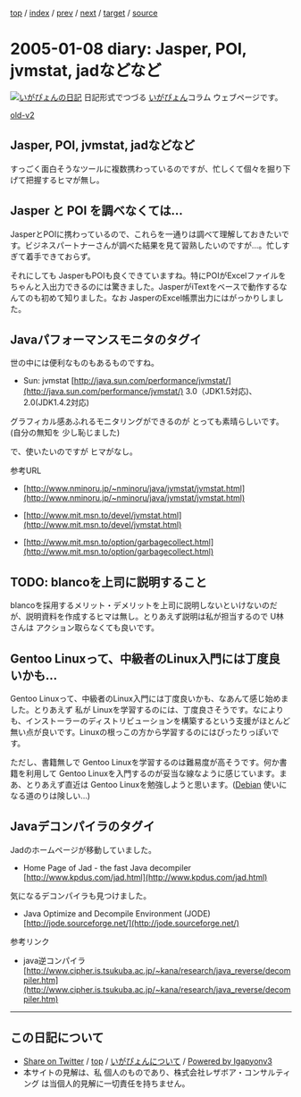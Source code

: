 [top](../index.html) 
 / [index](index.html) 
 / [prev](ig050106.html) 
 / [next](ig050112.html) 
 / [target](https://www.igapyon.jp/igapyon/diary/2005/ig050108.html) 
 / [source](https://github.com/igapyon/diary/blob/master/2005/ig050108.src.md) 

2005-01-08 diary: Jasper, POI, jvmstat, jadなどなど
=====================================================================================================
[![いがぴょんの日記](https://www.igapyon.jp/igapyon/diary/images/iga200306s.jpg "いがぴょん")](https://www.igapyon.jp/igapyon/diary/memo/memoigapyon.html) 日記形式でつづる [いがぴょん](https://www.igapyon.jp/igapyon/diary/memo/memoigapyon.html)コラム ウェブページです。

[old-v2](ig050108-orig.html)

## Jasper, POI, jvmstat, jadなどなど

すっごく面白そうなツールに複数携わっているのですが、忙しくて個々を掘り下げて把握するヒマが無し。


## Jasper と POI を調べなくては…

JasperとPOIに携わっているので、これらを一通りは調べて理解しておきたいです。ビジネスパートナーさんが調べた結果を見て習熟したいのですが…。忙しすぎて着手できておらず。

それにしても JasperもPOIも良くできていますね。特にPOIがExcelファイルをちゃんと入出力できるのには驚きました。JasperがiTextをベースで動作するなんてのも初めて知りました。なお
JasperのExcel帳票出力にはがっかりしました。

## Javaパフォーマンスモニタのタグイ

世の中には便利なものもあるものですね。

* Sun: jvmstat
  [http://java.sun.com/performance/jvmstat/](http://java.sun.com/performance/jvmstat/)
  3.0（JDK1.5対応)、2.0(JDK1.4.2対応)
  

グラフィカル感あふれるモニタリングができるのが とっても素晴らしいです。(自分の無知を 少し恥じました)

で、使いたいのですが ヒマがなし。

参考URL

* [http://www.nminoru.jp/~nminoru/java/jvmstat/jvmstat.html](http://www.nminoru.jp/~nminoru/java/jvmstat/jvmstat.html)
  
* [http://www.mit.msn.to/devel/jvmstat.html](http://www.mit.msn.to/devel/jvmstat.html)
  
* [http://www.mit.msn.to/option/garbagecollect.html](http://www.mit.msn.to/option/garbagecollect.html)

## TODO: blancoを上司に説明すること

blancoを採用するメリット・デメリットを上司に説明しないといけないのだが、説明資料を作成するヒマは無し。とりあえず説明は私が担当するので U林さんは アクション取らなくても良いです。

## Gentoo Linuxって、中級者のLinux入門には丁度良いかも…

Gentoo Linuxって、中級者のLinux入門には丁度良いかも、なあんて感じ始めました。とりあえず 私が Linuxを学習するのには、丁度良さそうです。なによりも、インストーラーのディストリビューションを構築するという支援がほとんど無い点が良いです。Linuxの根っこの方から学習するのにはぴったりっぽいです。

ただし、書籍無しで Gentoo Linuxを学習するのは難易度が高そうです。何か書籍を利用して Gentoo Linuxを入門するのが妥当な線なように感じています。まあ、とりあえず直近は Gentoo Linuxを勉強しようと思います。([Debian](https://www.igapyon.jp/igapyon/diary/keyword/debian.html) 使いになる道のりは険しい…)

## Javaデコンパイラのタグイ

Jadのホームページが移動していました。

* Home Page of Jad - the fast Java decompiler
  [http://www.kpdus.com/jad.html](http://www.kpdus.com/jad.html)

気になるデコンパイラも見つけました。

* Java Optimize and Decompile Environment (JODE)
  [http://jode.sourceforge.net/](http://jode.sourceforge.net/)

参考リンク

* java逆コンパイラ
  [http://www.cipher.is.tsukuba.ac.jp/~kana/research/java_reverse/decompiler.htm](http://www.cipher.is.tsukuba.ac.jp/~kana/research/java_reverse/decompiler.htm)


----------------------------------------------------------------------------------------------------

## この日記について

* [Share on Twitter](https://twitter.com/intent/tweet?hashtags=igapyon%2Cdiary%2C%E3%81%84%E3%81%8C%E3%81%B4%E3%82%87%E3%82%93&text=Jasper%2C+POI%2C+jvmstat%2C+jad%E3%81%AA%E3%81%A9%E3%81%AA%E3%81%A9&url=https%3A%2F%2Fwww.igapyon.jp%2Figapyon%2Fdiary%2F2005%2Fig050108.html) / [top](../index.html) / [いがぴょんについて](https://www.igapyon.jp/igapyon/diary/memo/memoigapyon.html) / [Powered by Igapyonv3](https://github.com/igapyon/igapyonv3)
* 本サイトの見解は、私 個人のものであり、株式会社レザボア・コンサルティング は当個人的見解に一切責任を持ちません。 
